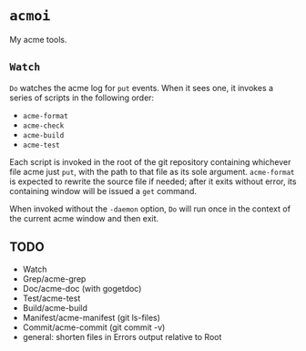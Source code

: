 # `acmoi`

My acme tools.

## `Watch`

`Do` watches the acme log for `put` events. When it sees one, it invokes a series of scripts in the following order:

- `acme-format`
- `acme-check`
- `acme-build`
- `acme-test`

Each script is invoked in the root of the git repository containing whichever file acme just `put`, with the path to that file as its sole argument. `acme-format` is expected to rewrite the source file if needed; after it exits without error, its containing window will be issued a `get` command.

When invoked without the `-daemon` option, `Do` will run once in the context of the current acme window and then exit.

## TODO

- Watch
- Grep/acme-grep
- Doc/acme-doc (with gogetdoc)
- Test/acme-test
- Build/acme-build
- Manifest/acme-manifest (git ls-files)
- Commit/acme-commit (git commit -v)
- general: shorten files in Errors output relative to Root

